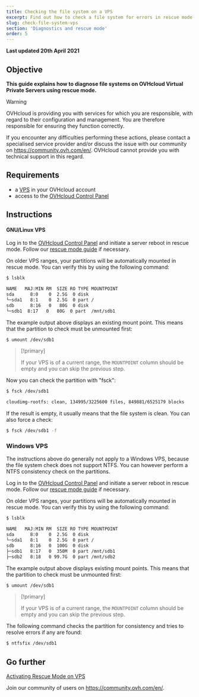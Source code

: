 ```yaml
---
title: Checking the file system on a VPS
excerpt: Find out how to check a file system for errors in rescue mode
slug: check-file-system-vps
section: 'Diagnostics and rescue mode'
order: 5
---
```


**Last updated 20th April 2021**

## Objective

**This guide explains how to diagnose file systems on OVHcloud Virtual Private Servers using rescue mode.**

> [!warning]
>OVHcloud is providing you with services for which you are responsible, with regard to their configuration and management. You are therefore responsible for ensuring they function correctly.
>
>If you encounter any difficulties performing these actions, please contact a specialised service provider and/or discuss the issue with our community on https://community.ovh.com/en/. OVHcloud cannot provide you with technical support in this regard.
>

## Requirements

- a [VPS](https://www.ovhcloud.com/en-sg/vps/) in your OVHcloud account
- access to the [OVHcloud Control Panel](https://ca.ovh.com/auth/?action=gotomanager&from=https://www.ovh.com/sg/&ovhSubsidiary=sg)

## Instructions


#### GNU/Linux VPS

Log in to the [OVHcloud Control Panel](https://ca.ovh.com/auth/?action=gotomanager&from=https://www.ovh.com/sg/&ovhSubsidiary=sg) and initiate a server reboot in rescue mode. Follow our [rescue mode guide](../rescue/) if necessary.

On older VPS ranges, your partitions will be automatically mounted in rescue mode. You can verify this by using the following command:

```bash
$ lsblk

NAME   MAJ:MIN RM  SIZE RO TYPE MOUNTPOINT
sda      8:0    0  2.5G  0 disk
└─sda1   8:1    0  2.5G  0 part /
sdb      8:16   0   80G  0 disk
└─sdb1  8:17   0   80G  0 part  /mnt/sdb1
```

The example output above displays an existing mount point. This means that the partition to check must be unmounted first:

```bash
$ umount /dev/sdb1
```

> [!primary]
>
> If your VPS is of a current range, the `MOUNTPOINT` column should be empty and you can skip the previous step.

Now you can check the partition with "fsck":

```bash
$ fsck /dev/sdb1

cloudimg-rootfs: clean, 134995/3225600 files, 849881/6525179 blocks
```

If the result is empty, it usually means that the file system is clean. You can also force a check:

```bash
$ fsck /dev/sdb1 -f
```

### Windows VPS

The instructions above do generally not apply to a Windows VPS, because the file system check does not support NTFS. You can however perform a NTFS consistency check on the partitions.

Log in to the [OVHcloud Control Panel](https://ca.ovh.com/auth/?action=gotomanager&from=https://www.ovh.com/sg/&ovhSubsidiary=sg) and initiate a server reboot in rescue mode. Follow our [rescue mode guide](../rescue/) if necessary.

On older VPS ranges, your partitions will be automatically mounted in rescue mode. You can verify this by using the following command:

```bash
$ lsblk

NAME   MAJ:MIN RM  SIZE RO TYPE MOUNTPOINT
sda      8:0    0  2.5G  0 disk
└─sda1   8:1    0  2.5G  0 part /
sdb      8:16   0  100G  0 disk
├─sdb1   8:17   0  350M  0 part /mnt/sdb1
├─sdb2   8:18   0 99.7G  0 part /mnt/sdb2
```

The example output above displays existing mount points. This means that the partition to check must be unmounted first:

```bash
$ umount /dev/sdb1
```

> [!primary]
>
> If your VPS is of a current range, the `MOUNTPOINT` column should be empty and you can skip the previous step.


The following command checks the partition for consistency and tries to resolve errors if any are found:

```bash
$ ntfsfix /dev/sdb1
```


## Go further

[Activating Rescue Mode on VPS](../rescue/)

Join our community of users on <https://community.ovh.com/en/>.